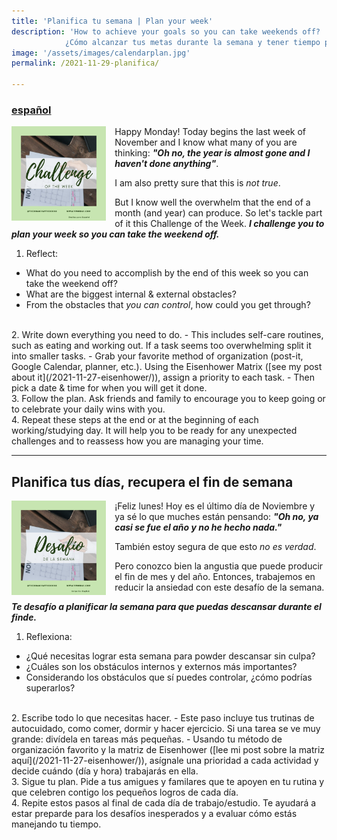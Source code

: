 ```yaml
---
title: 'Planifica tu semana | Plan your week'
description: 'How to achieve your goals so you can take weekends off? 
			¿Cómo alcanzar tus metas durante la semana y tener tiempo para descansar en el finde?'
image: '/assets/images/calendarplan.jpg'
permalink: /2021-11-29-planifica/

---
```


### [español](#Planifica-tus-días,-recupera-el-fin-de-semana)

<img align="left" src='/assets/images/challenges/ENG_planchallenge.png' width='30%' style='margin-right:1em'> Happy Monday! Today begins the last week of November and I know what many of you are thinking: ***"Oh no, the year is almost gone and I haven't done anything"***.

I am also pretty sure that this is *not true*. 

But I know well the overwhelm that the end of a month (and year) can produce. So let's tackle part of it this Challenge of the Week. ***I challenge you to plan your week so you can take the weekend off.***
<br>
1. Reflect:
- What do you need to accomplish by the end of this week so you can take the weekend off? 
- What are the biggest internal & external obstacles?
- From the obstacles that *you can control*, how could you get through?
<br>
2. Write down everything you need to do. 
- This includes self-care routines, such as eating and working out. If a task seems too overwhelming split it into smaller tasks.
- Grab your favorite method of organization (post-it, Google Calendar, planner, etc.). Using the Eisenhower Matrix ([see my post about it](/2021-11-27-eisenhower/)), assign a priority to each task.
- Then pick a date & time for when you will get it done.
<br>
3. Follow the plan.
	Ask friends and family to encourage you to keep going or to celebrate your daily wins with you. 
<br>
4. Repeat these steps at the end or at the beginning of each working/studying day. 
	It will help you to be ready for any unexpected challenges and to reassess how you are managing your time.


---
## Planifica tus días, recupera el fin de semana

<img align="left" src='/assets/images/challenges/ESP_planchallenge.png' width='30%' style='margin-right:1em'> ¡Feliz lunes! Hoy es el último día de Noviembre y ya sé lo que muches están pensando: ***"Oh no, ya casi se fue el año y no he hecho nada."***

También estoy segura de que esto *no es verdad*. 

Pero conozco bien la angustia que puede producir el fin de mes y del año. Entonces, trabajemos en reducir la ansiedad con este desafío de la semana. 

***Te desafío a planificar la semana para que puedas descansar durante el finde.***
<br>

1. Reflexiona:
- ¿Qué necesitas lograr esta semana para powder descansar sin culpa?
- ¿Cuáles son los obstáculos internos y externos más importantes?
- Considerando los obstáculos que sí puedes controlar, ¿cómo podrías superarlos?
<br>
2. Escribe todo lo que necesitas hacer.
- Este paso incluye tus trutinas de autocuidado, como comer, dormir y hacer ejercicio. Si una tarea se ve muy grande: divídela en tareas más pequeñas.
- Usando tu método de organización favorito y la matriz de Eisenhower ([lee mi post sobre la matriz aquí](/2021-11-27-eisenhower/)), asígnale una prioridad a cada actividad y decide cuándo (día y hora) trabajarás en ella.
<br>
3. Sigue tu plan.
	Pide a tus amigues y familares que te apoyen en tu rutina y que celebren contigo los pequeños logros de cada día. 
<br>
4. Repite estos pasos al final de cada día de trabajo/estudio. 
	Te ayudará a estar preparde para los desafíos inesperados y a evaluar cómo estás manejando tu tiempo.